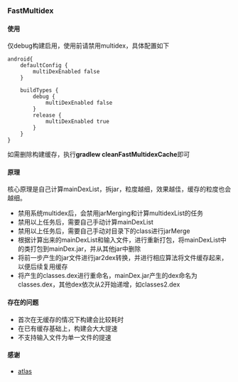### FastMultidex

#### 使用

仅debug构建启用，使用前请禁用multidex，具体配置如下

```
android{
    defaultConfig {
        multiDexEnabled false
    }
    
    buildTypes {
        debug {
            multiDexEnabled false
        }
        release {
            multiDexEnabled true
        }
    }
}
```

如需删除构建缓存，执行**gradlew cleanFastMultidexCache**即可

#### 原理

核心原理是自己计算mainDexList，拆jar，粒度越细，效果越佳，缓存的粒度也会越细。

 - 禁用系统multidex后，会禁用jarMerging和计算multidexList的任务
 - 禁用以上任务后，需要自己手动计算mainDexList
 - 禁用以上任务后，需要自己手动对目录下的class进行jarMerge
 - 根据计算出来的mainDexList和输入文件，进行重新打包，将mainDexList中的类打包到mainDex.jar，并从其他jar中删除
 - 将前一步产生的jar文件进行jar2dex转换，并进行相应算法将文件缓存起来，以便后续复用缓存
 - 将产生的classes.dex进行重命名，mainDex.jar产生的dex命名为classes.dex，其他dex依次从2开始递增，如classes2.dex


#### 存在的问题

 - 首次在无缓存的情况下构建会比较耗时
 - 在已有缓存基础上，构建会大大提速
 - 不支持输入文件为单一文件的提速
 
#### 感谢

 - [atlas](https://github.com/alibaba/atlas)